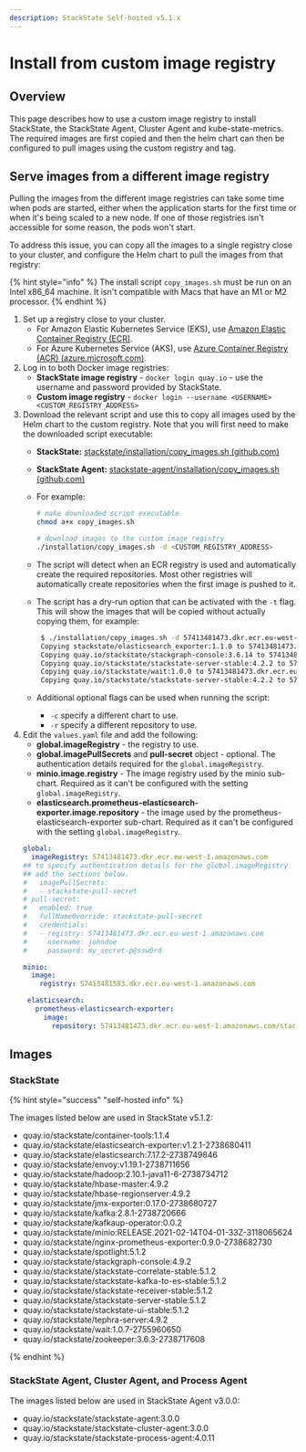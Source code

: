 ```yaml
---
description: StackState Self-hosted v5.1.x 
---
```


# Install from custom image registry

## Overview

This page describes how to use a custom image registry to install StackState, the StackState Agent, Cluster Agent and kube-state-metrics. The required images are first copied and then the helm chart can then be configured to pull images using the custom registry and tag.

## Serve images from a different image registry

Pulling the images from the different image registries can take some time when pods are started, either when the application starts for the first time or when it's being scaled to a new node. If one of those registries isn't accessible for some reason, the pods won't start.

To address this issue, you can copy all the images to a single registry close to your cluster, and configure the Helm chart to pull the images from that registry:

{% hint style="info" %}
The install script `copy_images.sh` must be run on an Intel x86_64 machine. It isn't compatible with Macs that have an M1 or M2 processor.
{% endhint %}

1. Set up a registry close to your cluster.
   * For Amazon Elastic Kubernetes Service (EKS), use [Amazon Elastic Container Registry (ECR)](https://aws.amazon.com/ecr/).
   * For Azure Kubernetes Service (AKS), use [Azure Container Registry (ACR) \(azure.microsoft.com\)](https://azure.microsoft.com/en-us/products/container-registry/).
2. Log in to both Docker image registries:
   * **StackState image registry** - `docker login quay.io` - use the username and password provided by StackState.
   * **Custom image registry** - `docker login --username <USERNAME>  <CUSTOM_REGISTRY_ADDRESS>`
3. Download the relevant script and use this to copy all images used by the Helm chart to the custom registry. Note that you will first need to make the downloaded script executable:
   * **StackState:** [stackstate/installation/copy_images.sh \(github.com\)](https://github.com/StackVista/helm-charts/tree/master/stable/stackstate/installation "StackState Self-Hosted only")
   * **StackState Agent:** [stackstate-agent/installation/copy_images.sh \(github.com\)](https://github.com/StackVista/helm-charts/tree/master/stable/stackstate-agent/installation/copy_images.sh)
   * For example: 

      ```bash
      # make downloaded script executable
      chmod a+x copy_images.sh
      
      # download images to the custom image registry
      ./installation/copy_images.sh -d <CUSTOM_REGISTRY_ADDRESS>
  
      ```

    * The script will detect when an ECR registry is used and automatically create the required repositories. Most other registries will automatically create repositories when the first image is pushed to it. 
    * The script has a dry-run option that can be activated with the `-t` flag. This will show the images that will be copied without actually copying them, for example:

        ```bash
         $ ./installation/copy_images.sh -d 57413481473.dkr.ecr.eu-west-1.amazonaws.com -t
         Copying stackstate/elasticsearch_exporter:1.1.0 to 57413481473.dkr.ecr.eu-west-1.amazonaws.com/stackstate/elasticsearch_exporter:1.1.0 (dry-run)
         Copying quay.io/stackstate/stackgraph-console:3.6.14 to 57413481473.dkr.ecr.eu-west-1.amazonaws.com/stackstate/stackgraph-console:3.6.14 (dry-run)
         Copying quay.io/stackstate/stackstate-server-stable:4.2.2 to 57413481473.dkr.ecr.eu-west-1.amazonaws.com/stackstate/stackstate-server-stable:4.2.2 (dry-run)
         Copying quay.io/stackstate/wait:1.0.0 to 57413481473.dkr.ecr.eu-west-1.amazonaws.com/stackstate/wait:1.0.0 (dry-run)
         Copying quay.io/stackstate/stackstate-server-stable:4.2.2 to 57413481473.dkr.ecr.eu-west-1.amazonaws.com/stackstate/stackstate-server-stable:4.2.2 (dry-run)

        ```
    * Additional optional flags can be used when running the script:
      * `-c` specify a different chart to use.
      * `-r` specify a different repository to use.
4. Edit the `values.yaml` file and add the following:
   * **global.imageRegistry** - the registry to use.
   * **global.imagePullSecrets** and **pull-secret** object - optional. The authentication details required for the `global.imageRegistry`.
   * **minio.image.registry** - The image registry used by the minio sub-chart. Required as it can't be configured with the setting `global.imageRegistry`.
   * **elasticsearch.prometheus-elasticsearch-exporter.image.repository** - the image used by the prometheus-elasticsearch-exporter sub-chart. Required as it can't be configured with the setting `global.imageRegistry`.
    ```yaml
    global:
      imageRegistry: 57413481473.dkr.ecr.eu-west-1.amazonaws.com
    ## to specify authentication details for the global.imageRegistry
    ## add the sections below.
    #   imagePullSecrets:
    #   - stackstate-pull-secret
    # pull-secret:
    #   enabled: true
    #   fullNameOverride: stackstate-pull-secret
    #   credentials:
    #   - registry: 57413481473.dkr.ecr.eu-west-1.amazonaws.com
    #     username: johndoe
    #     password: my_secret-p@ssw0rd
   
    minio:
      image:
        registry: 57413481583.dkr.ecr.eu-west-1.amazonaws.com

     elasticsearch:
       prometheus-elasticsearch-exporter:
         image:
           repository: 57413481473.dkr.ecr.eu-west-1.amazonaws.com/stackstate/elasticsearch_exporter
    ```

## Images

### StackState

{% hint style="success" "self-hosted info" %}

The images listed below are used in StackState v5.1.2:

- quay.io/stackstate/container-tools:1.1.4
- quay.io/stackstate/elasticsearch-exporter:v1.2.1-2738680411
- quay.io/stackstate/elasticsearch:7.17.2-2738749846
- quay.io/stackstate/envoy:v1.19.1-2738711656
- quay.io/stackstate/hadoop:2.10.1-java11-6-2738734712
- quay.io/stackstate/hbase-master:4.9.2
- quay.io/stackstate/hbase-regionserver:4.9.2
- quay.io/stackstate/jmx-exporter:0.17.0-2738680727
- quay.io/stackstate/kafka:2.8.1-2738720666
- quay.io/stackstate/kafkaup-operator:0.0.2
- quay.io/stackstate/minio:RELEASE.2021-02-14T04-01-33Z-3118065624
- quay.io/stackstate/nginx-prometheus-exporter:0.9.0-2738682730
- quay.io/stackstate/spotlight:5.1.2
- quay.io/stackstate/stackgraph-console:4.9.2
- quay.io/stackstate/stackstate-correlate-stable:5.1.2
- quay.io/stackstate/stackstate-kafka-to-es-stable:5.1.2
- quay.io/stackstate/stackstate-receiver-stable:5.1.2
- quay.io/stackstate/stackstate-server-stable:5.1.2
- quay.io/stackstate/stackstate-ui-stable:5.1.2
- quay.io/stackstate/tephra-server:4.9.2
- quay.io/stackstate/wait:1.0.7-2755960650
- quay.io/stackstate/zookeeper:3.6.3-2738717608

{% endhint %}

### StackState Agent, Cluster Agent, and Process Agent

The images listed below are used in StackState Agent v3.0.0:

* quay.io/stackstate/stackstate-agent:3.0.0
* quay.io/stackstate/stackstate-cluster-agent:3.0.0
* quay.io/stackstate/stackstate-process-agent:4.0.11